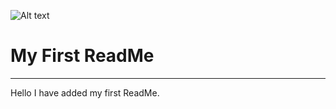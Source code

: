 ![Alt text](https://assets.digitalocean.com/articles/alligator/boo.svg "a title") 
# My First ReadMe
---
Hello I have added my first ReadMe.